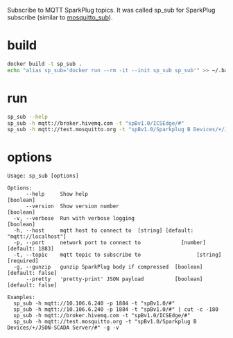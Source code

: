 Subscribe to MQTT SparkPlug topics.
It was called sp_sub for SparkPlug subscribe (similar to [mosquitto_sub](https://mosquitto.org/man/mosquitto_sub-1.html)).


# build

```bash
docker build -t sp_sub .
echo "alias sp_sub='docker run --rm -it --init sp_sub sp_sub'" >> ~/.bash_aliases
```

# run
```bash
sp_sub --help
sp_sub -h mqtt://broker.hivemq.com -t "spBv1.0/ICSEdge/#"
sp_sub -h mqtt://test.mosquitto.org -t "spBv1.0/Sparkplug B Devices/+/JSON-SCADA Server/#" -g -v
```

# options

```
Usage: sp_sub [options]

Options:
      --help     Show help                                             [boolean]
      --version  Show version number                                   [boolean]
  -v, --verbose  Run with verbose logging                              [boolean]
  -h, --host     mqtt host to connect to  [string] [default: "mqtt://localhost"]
  -p, --port     network port to connect to             [number] [default: 1883]
  -t, --topic    mqtt topic to subscribe to                  [string] [required]
  -g, --gunzip   gunzip SparkPlug body if compressed  [boolean] [default: false]
      --pretty   'pretty-print' JSON payload          [boolean] [default: false]

Examples:
  sp_sub -h mqtt://10.106.6.240 -p 1884 -t "spBv1.0/#"
  sp_sub -h mqtt://10.106.6.240 -p 1884 -t "spBv1.0/#" | cut -c -180
  sp_sub -h mqtt://broker.hivemq.com -t "spBv1.0/ICSEdge/#"
  sp_sub -h mqtt://test.mosquitto.org -t "spBv1.0/Sparkplug B Devices/+/JSON-SCADA Server/#" -g -v
```
